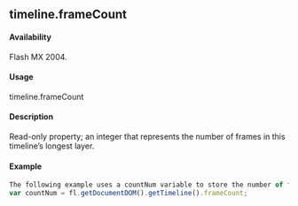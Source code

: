 ## timeline.frameCount

#### Availability

Flash MX 2004.

#### Usage

timeline.frameCount

#### Description

Read-only property; an integer that represents the number of frames in this timeline’s longest layer.

#### Example

```javascript
The following example uses a countNum variable to store the number of frames in the current document’s longest layer:
var countNum = fl.getDocumentDOM().getTimeline().frameCount;

```